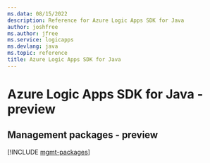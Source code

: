 ```yaml
---
ms.data: 08/15/2022
description: Reference for Azure Logic Apps SDK for Java
author: joshfree
ms.author: jfree
ms.service: logicapps
ms.devlang: java
ms.topic: reference
title: Azure Logic Apps SDK for Java
---
```

# Azure Logic Apps SDK for Java - preview

## Management packages - preview
[!INCLUDE [mgmt-packages](logic-apps-mgmt-index.md)]